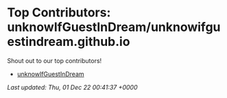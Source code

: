 # Top Contributors: unknowIfGuestInDream/unknowifguestindream.github.io

Shout out to our top contributors!

- [unknowIfGuestInDream](https://github.com/unknowIfGuestInDream)

_Last updated: Thu, 01 Dec 22 00:41:37 +0000_
